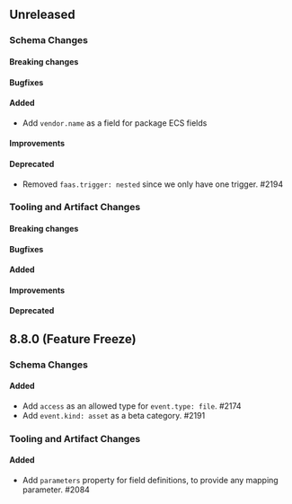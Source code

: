 <!-- When adding an entry to the Changelog:

- Please follow the Keep a Changelog: http://keepachangelog.com/ guidelines.
- Please insert your changelog line ordered by PR ID.
- Make sure you add your entry to the correct section (schema or tooling).

Thanks, you're awesome :-) -->

## Unreleased

### Schema Changes

#### Breaking changes

#### Bugfixes

#### Added
* Add `vendor.name` as a field for package ECS fields

#### Improvements

#### Deprecated
* Removed `faas.trigger: nested` since we only have one trigger. #2194

### Tooling and Artifact Changes

#### Breaking changes

#### Bugfixes

#### Added

#### Improvements

#### Deprecated

## 8.8.0 (Feature Freeze)

### Schema Changes

#### Added

* Add `access` as an allowed type for `event.type: file`. #2174
* Add `event.kind: asset` as a beta category. #2191

### Tooling and Artifact Changes

#### Added

* Add `parameters` property for field definitions, to provide any mapping parameter. #2084

<!-- All empty sections:

## Unreleased

### Schema Changes

#### Breaking changes

#### Bugfixes

#### Added

#### Improvements

#### Deprecated

### Tooling and Artifact Changes

#### Breaking changes

#### Bugfixes

#### Added

#### Improvements

#### Deprecated

-->
